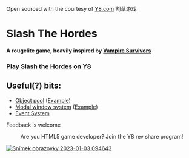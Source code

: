 Open sourced with the courtesy of [Y8.com](https://www.y8.com)
割草游戏
# Slash The Hordes
#### A rougelite game, heavily inspired by [Vampire Survivors](https://poncle.itch.io/vampire-survivors)


### [Play Slash the Hordes on Y8](https://www.y8.com/games/slash_the_hordes)


## Useful(?) bits: 
- [Object pool](https://github.com/MartinKral/Slash-The-Hordes/blob/master/assets/Scripts/Services/ObjectPool.ts) ([Example](https://github.com/MartinKral/Slash-The-Hordes/blob/master/assets/Scripts/Game/Items/ItemSpawner.ts))
- [Modal window system](https://github.com/MartinKral/SlashTheHordes/tree/master/assets/Scripts/Services/ModalWindowSystem) ([Example](https://github.com/MartinKral/SlashTheHordes/blob/master/assets/Scripts/Game/ModalWIndows/ChestModalWindow.ts))
- [Event System](https://github.com/MartinKral/SlashTheHordes/tree/master/assets/Scripts/Services/EventSystem) 


Feedback is welcome


<p align="center">Are you HTML5 game developer? Join the Y8 rev share program!<p>

[![Snímek obrazovky 2023-01-03 094643](https://user-images.githubusercontent.com/4499530/210324665-372ec1aa-3553-4795-be36-b864ba0cf8ff.png)](https://www.y8.com/revshare?pk_campaign=SlashTheHordesGit)
